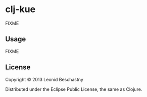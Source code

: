 clj-kue
=======

FIXME

## Usage

FIXME

## License

Copyright © 2013 Leonid Beschastny

Distributed under the Eclipse Public License, the same as Clojure.
